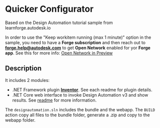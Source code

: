 # Quicker Configurator

Based on the Design Automation tutorial sample from learnforge.autodesk.io 

In order to use the "Keep workitem running (max 1 minute)" option in the sample, you need to have a **Forge subscription** and then reach out to **forge.help@autodesk.com** to get **Open Network** enabled for yor **Forge app**. See this for more info: [Open Network in Preview](https://aps.autodesk.com/blog/open-network-preview)

## Description

It includes 2 modules:

- .NET Framework plugin **[Inventor](UpdateIPTParam/)**. See each readme for plugin details.
- .NET Core web interface to invoke Design Automation v3 and show results. See [readme](forgesample/) for more information.

The `designautomation.sln` includes the bundle and the webapp. The `BUILD` action copy all files to the bundle folder, generate a .zip and copy to the webapp folder. 
